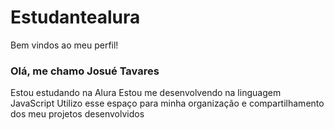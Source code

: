 # Estudantealura

Bem vindos ao meu perfil! 
### Olá, me chamo **Josué Tavares**

Estou estudando na Alura
Estou me desenvolvendo na linguagem JavaScript
Utilizo esse espaço para minha organização e compartilhamento dos meu projetos desenvolvidos
